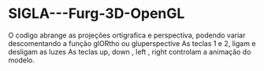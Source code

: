 # SIGLA---Furg-3D-OpenGL

O codigo abrange as projeções ortigrafica e perspectiva, podendo variar descomentando a função glORtho ou gluperspective
As teclas 1 e 2, ligam e desligam as luzes
As teclas up, down , left , right controlam a animação do modelo.
